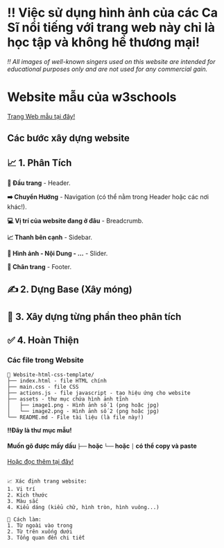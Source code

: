 # ‼️ Việc sử dụng hình ảnh của các Ca Sĩ nổi tiếng với trang web này chỉ là học tập và không hề thương mại!

*‼️ All images of well-known singers used on this website are intended for educational purposes only and are not used for any commercial gain.*

# Website mẫu của w3schools

[Trang Web mẫu tại đây!](https://www.w3schools.com/w3css/tryw3css_templates_band.htm#)

## Các bước xây dựng website

## 📈 1. Phân Tích

**📍 Đầu trang** - Header.

**➡️ Chuyển Hướng** - Navigation (có thể nằm trong Header hoặc các nơi khác!).

**💻 Vị trí của website đang ở đâu** - Breadcrumb.

**📈 Thanh bên cạnh** - Sidebar.

**🌠 Hình ảnh - Nội Dung - ...** - Slider.

**📝 Chân trang** - Footer.

## ✍️ 2. Dựng Base (Xây móng)

## 🔨 3. Xây dựng từng phần theo phân tích

## ✅ 4. Hoàn Thiện

### Các file trong Website

``` project
📁 Website-html-css-template/
├── index.html - file HTML chính
├── main.css - file CSS
├── actions.js - file javascript - tạo hiệu ứng cho website
├── assets - thư mục chứa hình ảnh tĩnh
│   ├── image1.png - Hình ảnh số 1 (png hoặc jpg)
│   └── image2.png - Hình ảnh số 2 (png hoặc jpg)
└── README.md - File tài liệu (là file này!)
```

**‼️Đây là thư mục mẫu!**

#### Muốn gõ được mấy dấu `├──` hoặc `└──` hoặc `│` có thể copy và paste

[Hoặc đọc thêm tại đây!](https://tree.nathanfriend.io)

``` Note

📈 Xác định trang website:
1. Vị trí
2. Kích thước
3. Màu sắc
4. Kiểu dáng (kiểu chữ, hình tròn, hình vuông...)

🔨 Cách làm:
1. Từ ngoài vào trong
2. Từ trên xuống dưới
3. Tổng quan đến chi tiết

```
